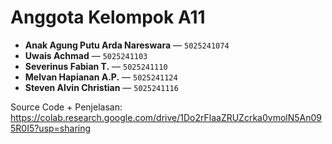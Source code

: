 # Anggota Kelompok A11

- **Anak Agung Putu Arda Nareswara** — `5025241074`  
- **Uwais Achmad** — `5025241103`  
- **Severinus Fabian T.** — `5025241110`  
- **Melvan Hapianan A.P.** — `5025241124`  
- **Steven Alvin Christian** — `5025241116`

Source Code + Penjelasan: https://colab.research.google.com/drive/1Do2rFlaaZRUZcrka0vmolN5An095R0I5?usp=sharing
